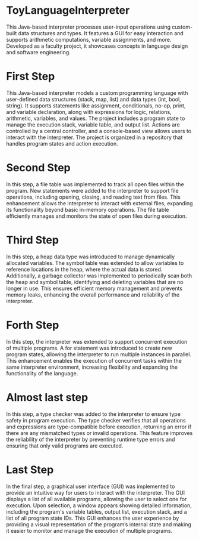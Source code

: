 # ToyLanguageInterpreter
This Java-based interpreter processes user-input operations using custom-built data structures and types. It features a GUI for easy interaction and supports arithmetic computations, variable assignments, and more. Developed as a faculty project, it showcases concepts in language design and software engineering.


# First Step
This Java-based interpreter models a custom programming language with user-defined data structures (stack, map, list) and data types (int, bool, string). It supports statements like assignment, conditionals, no-op, print, and variable declaration, along with expressions for logic, relations, arithmetic, variables, and values. The project includes a program state to manage the execution stack, variable table, and output list. Actions are controlled by a central controller, and a console-based view allows users to interact with the interpreter. The project is organized in a repository that handles program states and action execution.


#  Second Step
In this step, a file table was implemented to track all open files within the program. New statements were added to the interpreter to support file operations, including opening, closing, and reading text from files. This enhancement allows the interpreter to interact with external files, expanding its functionality beyond basic in-memory operations. The file table efficiently manages and monitors the state of open files during execution.

# Third Step
In this step, a heap data type was introduced to manage dynamically allocated variables. The symbol table was extended to allow variables to reference locations in the heap, where the actual data is stored. Additionally, a garbage collector was implemented to periodically scan both the heap and symbol table, identifying and deleting variables that are no longer in use. This ensures efficient memory management and prevents memory leaks, enhancing the overall performance and reliability of the interpreter.

# Forth Step
In this step, the interpreter was extended to support concurrent execution of multiple programs. A for statement was introduced to create new program states, allowing the interpreter to run multiple instances in parallel. This enhancement enables the execution of concurrent tasks within the same interpreter environment, increasing flexibility and expanding the functionality of the language.

# Almost last step
In this step, a type checker was added to the interpreter to ensure type safety in program execution. The type checker verifies that all operations and expressions are type-compatible before execution, returning an error if there are any mismatched types or invalid operations. This feature improves the reliability of the interpreter by preventing runtime type errors and ensuring that only valid programs are executed.

# Last Step
In the final step, a graphical user interface (GUI) was implemented to provide an intuitive way for users to interact with the interpreter. The GUI displays a list of all available programs, allowing the user to select one for execution. Upon selection, a window appears showing detailed information, including the program's variable tables, output list, execution stack, and a list of all program state IDs. This GUI enhances the user experience by providing a visual representation of the program’s internal state and making it easier to monitor and manage the execution of multiple programs.

